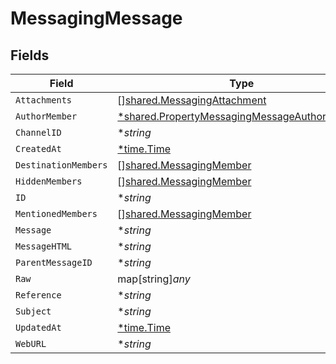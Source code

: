 # MessagingMessage


## Fields

| Field                                                                                                              | Type                                                                                                               | Required                                                                                                           | Description                                                                                                        |
| ------------------------------------------------------------------------------------------------------------------ | ------------------------------------------------------------------------------------------------------------------ | ------------------------------------------------------------------------------------------------------------------ | ------------------------------------------------------------------------------------------------------------------ |
| `Attachments`                                                                                                      | [][shared.MessagingAttachment](../../../pkg/models/shared/messagingattachment.md)                                  | :heavy_minus_sign:                                                                                                 | N/A                                                                                                                |
| `AuthorMember`                                                                                                     | [*shared.PropertyMessagingMessageAuthorMember](../../../pkg/models/shared/propertymessagingmessageauthormember.md) | :heavy_minus_sign:                                                                                                 | N/A                                                                                                                |
| `ChannelID`                                                                                                        | **string*                                                                                                          | :heavy_minus_sign:                                                                                                 | N/A                                                                                                                |
| `CreatedAt`                                                                                                        | [*time.Time](https://pkg.go.dev/time#Time)                                                                         | :heavy_minus_sign:                                                                                                 | N/A                                                                                                                |
| `DestinationMembers`                                                                                               | [][shared.MessagingMember](../../../pkg/models/shared/messagingmember.md)                                          | :heavy_minus_sign:                                                                                                 | N/A                                                                                                                |
| `HiddenMembers`                                                                                                    | [][shared.MessagingMember](../../../pkg/models/shared/messagingmember.md)                                          | :heavy_minus_sign:                                                                                                 | N/A                                                                                                                |
| `ID`                                                                                                               | **string*                                                                                                          | :heavy_minus_sign:                                                                                                 | N/A                                                                                                                |
| `MentionedMembers`                                                                                                 | [][shared.MessagingMember](../../../pkg/models/shared/messagingmember.md)                                          | :heavy_minus_sign:                                                                                                 | N/A                                                                                                                |
| `Message`                                                                                                          | **string*                                                                                                          | :heavy_minus_sign:                                                                                                 | N/A                                                                                                                |
| `MessageHTML`                                                                                                      | **string*                                                                                                          | :heavy_minus_sign:                                                                                                 | N/A                                                                                                                |
| `ParentMessageID`                                                                                                  | **string*                                                                                                          | :heavy_minus_sign:                                                                                                 | N/A                                                                                                                |
| `Raw`                                                                                                              | map[string]*any*                                                                                                   | :heavy_minus_sign:                                                                                                 | N/A                                                                                                                |
| `Reference`                                                                                                        | **string*                                                                                                          | :heavy_minus_sign:                                                                                                 | N/A                                                                                                                |
| `Subject`                                                                                                          | **string*                                                                                                          | :heavy_minus_sign:                                                                                                 | N/A                                                                                                                |
| `UpdatedAt`                                                                                                        | [*time.Time](https://pkg.go.dev/time#Time)                                                                         | :heavy_minus_sign:                                                                                                 | N/A                                                                                                                |
| `WebURL`                                                                                                           | **string*                                                                                                          | :heavy_minus_sign:                                                                                                 | N/A                                                                                                                |